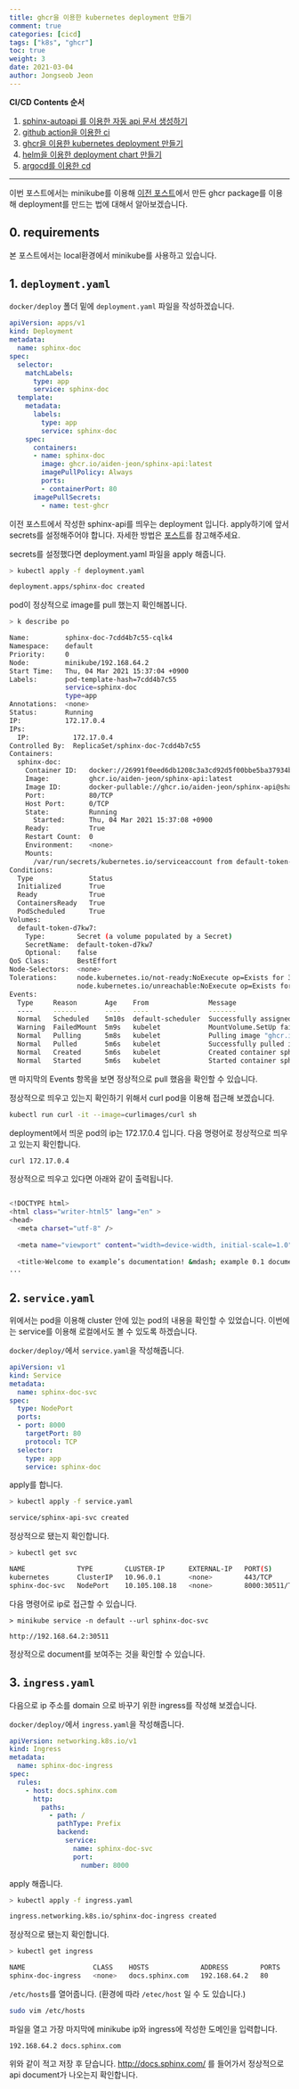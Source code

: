 ```yaml
---
title: ghcr을 이용한 kubernetes deployment 만들기
comment: true
categories: [cicd]
tags: ["k8s", "ghcr"]
toc: true
weight: 3
date: 2021-03-04
author: Jongseob Jeon
---
```


**CI/CD Contents 순서**
1. [sphinx-autoapi 를 이용한 자동 api 문서 생성하기](https://aiden-jeon.github.io/cicd/sphinx-autoapi)
2. [github action을 이용한 ci](https://aiden-jeon.github.io/cicd/github-cicd-2)
3. [ghcr을 이용한 kubernetes deployment 만들기](https://aiden-jeon.github.io/cicd/github-cicd-2)
4. [helm을 이용한 deployment chart 만들기](https://aiden-jeon.github.io/cicd/github-cicd-3)
5. [argocd를 이용한 cd](https://aiden-jeon.github.io/cicd/github-cicd-4)

---



이번 포스트에서는 minikube를 이용해 [이전 포스트](https://aiden-jeon.github.io/cicd/github-cicd-2)에서 만든 ghcr package를 이용해 deployment를 만드는 법에 대해서 알아보겠습니다.

## 0. requirements
본 포스트에서는 local환경에서 minikube를 사용하고 있습니다.

## 1. `deployment.yaml`
`docker/deploy` 폴더 밑에 `deployment.yaml` 파일을 작성하겠습니다.
```yaml
apiVersion: apps/v1
kind: Deployment
metadata:
  name: sphinx-doc
spec:
  selector:
    matchLabels:
      type: app
      service: sphinx-doc
  template:
    metadata:
      labels:
        type: app
        service: sphinx-doc
    spec:
      containers:
      - name: sphinx-doc
        image: ghcr.io/aiden-jeon/sphinx-api:latest
        imagePullPolicy: Always
        ports:
        - containerPort: 80
      imagePullSecrets:
        - name: test-ghcr
```

이전 포스트에서 작성한 sphinx-api를 띄우는 deployment 입니다.
apply하기에 앞서 secrets를 설정해주어야 합니다. 자세한 방법은 [포스트](/_posts/kubernetes/2021-03-03-kubernetes_ghcr.md)를 참고해주세요.

secrets를 설정했다면 deployment.yaml 파일을 apply 해줍니다.
```bash
> kubectl apply -f deployment.yaml

deployment.apps/sphinx-doc created
```

pod이 정상적으로 image를 pull 했는지 확인해봅니다.
```bash
> k describe po

Name:         sphinx-doc-7cdd4b7c55-cqlk4
Namespace:    default
Priority:     0
Node:         minikube/192.168.64.2
Start Time:   Thu, 04 Mar 2021 15:37:04 +0900
Labels:       pod-template-hash=7cdd4b7c55
              service=sphinx-doc
              type=app
Annotations:  <none>
Status:       Running
IP:           172.17.0.4
IPs:
  IP:           172.17.0.4
Controlled By:  ReplicaSet/sphinx-doc-7cdd4b7c55
Containers:
  sphinx-doc:
    Container ID:   docker://26991f0eed6db1208c3a3cd92d5f00bbe5ba37934baed29e964d021e92603315
    Image:          ghcr.io/aiden-jeon/sphinx-api:latest
    Image ID:       docker-pullable://ghcr.io/aiden-jeon/sphinx-api@sha256:f35c4c0852edaab2bfd617f2a42cf3fe141a08cd3692ac3105f1cb6be3591135
    Port:           80/TCP
    Host Port:      0/TCP
    State:          Running
      Started:      Thu, 04 Mar 2021 15:37:08 +0900
    Ready:          True
    Restart Count:  0
    Environment:    <none>
    Mounts:
      /var/run/secrets/kubernetes.io/serviceaccount from default-token-d7kw7 (ro)
Conditions:
  Type              Status
  Initialized       True 
  Ready             True 
  ContainersReady   True 
  PodScheduled      True 
Volumes:
  default-token-d7kw7:
    Type:        Secret (a volume populated by a Secret)
    SecretName:  default-token-d7kw7
    Optional:    false
QoS Class:       BestEffort
Node-Selectors:  <none>
Tolerations:     node.kubernetes.io/not-ready:NoExecute op=Exists for 300s
                 node.kubernetes.io/unreachable:NoExecute op=Exists for 300s
Events:
  Type     Reason       Age    From               Message
  ----     ------       ----   ----               -------
  Normal   Scheduled    5m10s  default-scheduler  Successfully assigned default/sphinx-doc-7cdd4b7c55-cqlk4 to minikube
  Warning  FailedMount  5m9s   kubelet            MountVolume.SetUp failed for volume "default-token-d7kw7" : failed to sync secret cache: timed out waiting for the condition
  Normal   Pulling      5m8s   kubelet            Pulling image "ghcr.io/aiden-jeon/sphinx-api:latest"
  Normal   Pulled       5m6s   kubelet            Successfully pulled image "ghcr.io/aiden-jeon/sphinx-api:latest" in 1.246291235s
  Normal   Created      5m6s   kubelet            Created container sphinx-doc
  Normal   Started      5m6s   kubelet            Started container sphinx-doc
```
맨 마지막의 Events 항목을 보면 정상적으로 pull 했음을 확인할 수 있습니다.

정상적으로 띄우고 있는지 확인하기 위해서 curl pod을 이용해 접근해 보겠습니다.
```bash
kubectl run curl -it --image=curlimages/curl sh
```

deployment에서 띄운 pod의 ip는 172.17.0.4 입니다. 다음 명령어로 정상적으로 띄우고 있는지 확인합니다.
```bash
curl 172.17.0.4
```
정상적으로 띄우고 있다면 아래와 같이 출력됩니다.
```bash

<!DOCTYPE html>
<html class="writer-html5" lang="en" >
<head>
  <meta charset="utf-8" />
  
  <meta name="viewport" content="width=device-width, initial-scale=1.0" />
  
  <title>Welcome to example’s documentation! &mdash; example 0.1 documentation</title>
...
```

## 2. `service.yaml`
위에서는 pod을 이용해 cluster 안에 있는 pod의 내용을 확인할 수 있었습니다. 이번에는 service를 이용해 로컬에서도 볼 수 있도록 하겠습니다.

`docker/deploy/`에서 `service.yaml`을 작성해줍니다.
```yaml
apiVersion: v1
kind: Service
metadata:
  name: sphinx-doc-svc
spec:
  type: NodePort
  ports:
  - port: 8000
    targetPort: 80
    protocol: TCP
  selector:
    type: app
    service: sphinx-doc
```

apply를 합니다.
```bash
> kubectl apply -f service.yaml

service/sphinx-api-svc created
```

정상적으로 됐는지 확인합니다.
```bash
> kubectl get svc

NAME             TYPE        CLUSTER-IP      EXTERNAL-IP   PORT(S)          AGE
kubernetes       ClusterIP   10.96.0.1       <none>        443/TCP          44h
sphinx-doc-svc   NodePort    10.105.108.18   <none>        8000:30511/TCP   43s
```

다음 명령어로 ip로 접근할 수 있습니다.
```
> minikube service -n default --url sphinx-doc-svc

http://192.168.64.2:30511
```

정상적으로 document를 보여주는 것을 확인할 수 있습니다.

## 3. `ingress.yaml`
다음으로 ip 주소를 domain 으로 바꾸기 위한 ingress를 작성해 보겠습니다.

`docker/deploy/`에서 `ingress.yaml`을 작성해줍니다.
```yaml
apiVersion: networking.k8s.io/v1
kind: Ingress
metadata:
  name: sphinx-doc-ingress
spec:
  rules:
    - host: docs.sphinx.com
      http:
        paths:
          - path: /
            pathType: Prefix
            backend:
              service:
                name: sphinx-doc-svc
                port:
                  number: 8000
```

apply 해줍니다.
```bash
> kubectl apply -f ingress.yaml

ingress.networking.k8s.io/sphinx-doc-ingress created
```

정상적으로 됐는지 확인합니다.
```bash
> kubectl get ingress

NAME                 CLASS    HOSTS             ADDRESS        PORTS   AGE
sphinx-doc-ingress   <none>   docs.sphinx.com   192.168.64.2   80      49s
```

`/etc/hosts`를 열어줍니다. (환경에 따라 `/etec/host` 일 수 도 있습니다.)
```bash
sudo vim /etc/hosts
```
파일을 열고 가장 마지막에 minikube ip와 ingress에 작성한 도메인을 입력합니다.
```vim
192.168.64.2 docs.sphinx.com
```
위와 같이 적고 저장 후 닫습니다.
http://docs.sphinx.com/ 를 들어가서 정상적으로 api document가 나오는지 확인합니다.
